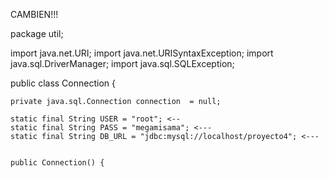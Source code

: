 CAMBIEN!!!

package util;

import java.net.URI;
import java.net.URISyntaxException;
import java.sql.DriverManager;
import java.sql.SQLException;



public class Connection {

    private java.sql.Connection connection  = null;

    static final String USER = "root"; <--
    static final String PASS = "megamisama"; <---
    static final String DB_URL = "jdbc:mysql://localhost/proyecto4"; <---


    public Connection() {

